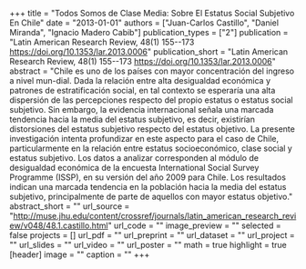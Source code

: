 +++
title = "Todos Somos de Clase Media: Sobre El Estatus Social Subjetivo En Chile"
date = "2013-01-01"
authors = ["Juan-Carlos Castillo", "Daniel Miranda", "Ignacio Madero Cabib"]
publication_types = ["2"]
publication = "Latin American Research Review, 48(1) 155--173  https://doi.org/10.1353/lar.2013.0006"
publication_short = "Latin American Research Review, 48(1) 155--173  https://doi.org/10.1353/lar.2013.0006"
abstract = "Chile es uno de los países con mayor concentración del ingreso a nivel mun-dial. Dada la relación entre alta desigualdad económica y patrones de estratificación social, en tal contexto se esperaría una alta dispersión de las percepciones respecto del propio estatus o estatus social subjetivo. Sin embargo, la evidencia internacional señala una marcada tendencia hacia la media del estatus subjetivo, es decir, existirían distorsiones del estatus subjetivo respecto del estatus objetivo. La presente investigación intenta profundizar en este aspecto para el caso de Chile, particularmente en la relación entre estatus socioeconómico, clase social y estatus subjetivo. Los datos a analizar corresponden al módulo de desigualdad económica de la encuesta International Social Survey Programme (ISSP), en su versión del año 2009 para Chile. Los resultados indican una marcada tendencia en la población hacia la media del estatus subjetivo, principalmente de parte de aquellos con mayor estatus objetivo."
abstract_short = ""
url_source = "http://muse.jhu.edu/content/crossref/journals/latin_american_research_review/v048/48.1.castillo.html"
url_code = ""
image_preview = ""
selected = false
projects = []
url_pdf = ""
url_preprint = ""
url_dataset = ""
url_project = ""
url_slides = ""
url_video = ""
url_poster = ""
math = true
highlight = true
[header]
image = ""
caption = ""
+++
